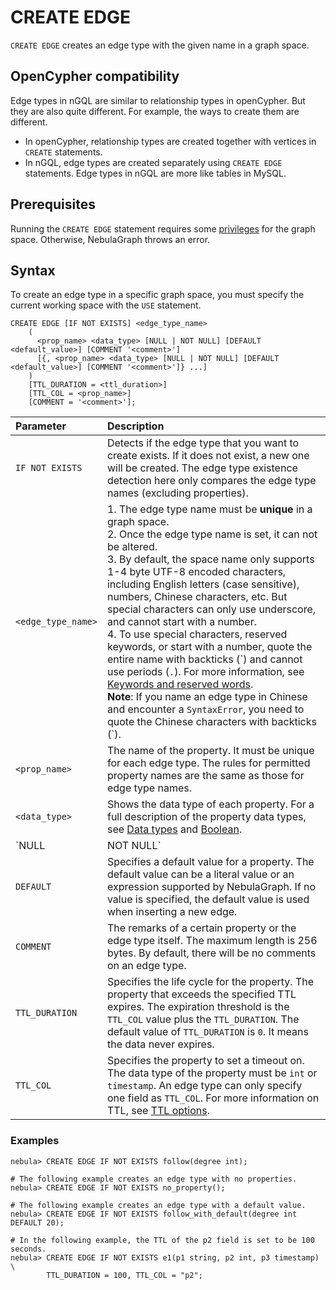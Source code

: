 # CREATE EDGE

`CREATE EDGE` creates an edge type with the given name in a graph space.

## OpenCypher compatibility

Edge types in nGQL are similar to relationship types in openCypher. But they are also quite different. For example, the ways to create them are different.

* In openCypher, relationship types are created together with vertices in `CREATE` statements.
* In nGQL, edge types are created separately using `CREATE EDGE` statements. Edge types in nGQL are more like tables in MySQL.

## Prerequisites

Running the `CREATE EDGE` statement requires some [privileges](../../7.data-security/1.authentication/3.role-list.md) for the graph space. Otherwise, NebulaGraph throws an error.

## Syntax

To create an edge type in a specific graph space, you must specify the current working space with the `USE` statement.

```ngql
CREATE EDGE [IF NOT EXISTS] <edge_type_name>
    (
      <prop_name> <data_type> [NULL | NOT NULL] [DEFAULT <default_value>] [COMMENT '<comment>']
      [{, <prop_name> <data_type> [NULL | NOT NULL] [DEFAULT <default_value>] [COMMENT '<comment>']} ...] 
    )
    [TTL_DURATION = <ttl_duration>]
    [TTL_COL = <prop_name>]
    [COMMENT = '<comment>'];
```

|Parameter|Description|
|:---|:---|
|`IF NOT EXISTS`|Detects if the edge type that you want to create exists. If it does not exist, a new one will be created. The edge type existence detection here only compares the edge type names (excluding properties).|
|`<edge_type_name>`|1. The edge type name must be **unique** in a graph space.<br/> 2. Once the edge type name is set, it can not be altered.<br/> 3. By default, the space name only supports 1-4 byte UTF-8 encoded characters, including English letters (case sensitive), numbers, Chinese characters, etc. But special characters can only use underscore, and cannot start with a number.<br/> 4. To use special characters, reserved keywords, or start with a number, quote the entire name with backticks (\`) and cannot use periods (`.`). For more information, see [Keywords and reserved words](../../3.ngql-guide/1.nGQL-overview/keywords-and-reserved-words.md). <br/>**Note**: If you name an edge type in Chinese and encounter a `SyntaxError`, you need to quote the Chinese characters with backticks (\`).|
|`<prop_name>`|The name of the property. It must be unique for each edge type. The rules for permitted property names are the same as those for edge type names.|
|`<data_type>`|Shows the data type of each property. For a full description of the property data types, see [Data types](../3.data-types/1.numeric.md) and [Boolean](../3.data-types/2.boolean.md).|
|`NULL | NOT NULL`|Specifies if the property supports `NULL | NOT NULL`. The default value is `NULL`. `DEFAULT` must be specified if `NOT NULL` is set.|
|`DEFAULT`|Specifies a default value for a property. The default value can be a literal value or an expression supported by NebulaGraph. If no value is specified, the default value is used when inserting a new edge.|
|`COMMENT`|The remarks of a certain property or the edge type itself. The maximum length is 256 bytes. By default, there will be no comments on an edge type.|
|`TTL_DURATION`|Specifies the life cycle for the property. The property that exceeds the specified TTL expires. The expiration threshold is the `TTL_COL` value plus the `TTL_DURATION`. The default value of `TTL_DURATION` is `0`. It means the data never expires.|
|`TTL_COL`|Specifies the property to set a timeout on. The data type of the property must be `int` or `timestamp`. An edge type can only specify one field as `TTL_COL`. For more information on TTL, see [TTL options](../8.clauses-and-options/ttl-options.md).|

### Examples

```ngql
nebula> CREATE EDGE IF NOT EXISTS follow(degree int);

# The following example creates an edge type with no properties.
nebula> CREATE EDGE IF NOT EXISTS no_property();

# The following example creates an edge type with a default value.
nebula> CREATE EDGE IF NOT EXISTS follow_with_default(degree int DEFAULT 20);

# In the following example, the TTL of the p2 field is set to be 100 seconds.
nebula> CREATE EDGE IF NOT EXISTS e1(p1 string, p2 int, p3 timestamp) \
        TTL_DURATION = 100, TTL_COL = "p2";
```
